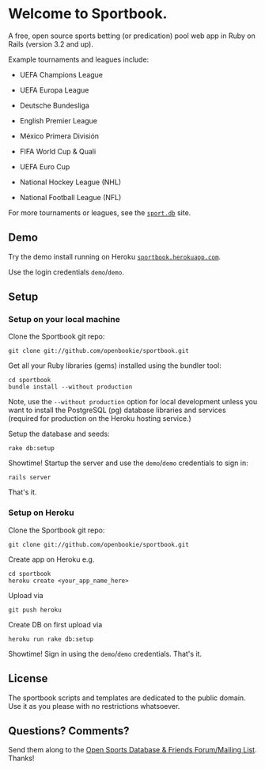 # Welcome to Sportbook.

A free, open source sports betting (or predication) pool web app in Ruby on Rails (version 3.2 and up).

Example tournaments and leagues include:

* UEFA Champions League
* UEFA Europa League
* Deutsche Bundesliga
* English Premier League
* México Primera División
 
* FIFA World Cup & Quali 
* UEFA Euro Cup

* National Hockey League (NHL)
* National Football League (NFL)

For more tournaments or leagues, see the [`sport.db`](https://github.com/geraldb/sport.db) site.

## Demo

Try the demo install running on Heroku [`sportbook.herokuapp.com`](http://sportbook.herokuapp.com).

Use the login credentials `demo`/`demo`. 


## Setup

### Setup on your local machine

Clone the Sportbook git repo:

    git clone git://github.com/openbookie/sportbook.git

Get all your Ruby libraries (gems) installed using the bundler tool:

    cd sportbook
    bundle install --without production

Note, use the `--without production` option for local development
unless you want to install the PostgreSQL (pg) database libraries and services
(required for production on the Heroku hosting service.)

Setup the database and seeds:

    rake db:setup

Showtime! Startup the server and use the `demo`/`demo` credentials to sign in:

    rails server

That's it.


### Setup on Heroku 

Clone the Sportbook git repo:

    git clone git://github.com/openbookie/sportbook.git

Create app on Heroku e.g.

    cd sportbook
    heroku create <your_app_name_here>

Upload via

    git push heroku

Create DB on first upload via

    heroku run rake db:setup

Showtime! Sign in using the  `demo`/`demo` credentials. That's it.


## License

The sportbook scripts and templates are dedicated to the public domain.
Use it as you please with no restrictions whatsoever.

## Questions? Comments?

Send them along to the [Open Sports Database & Friends Forum/Mailing List](http://groups.google.com/group/opensport).
Thanks!
